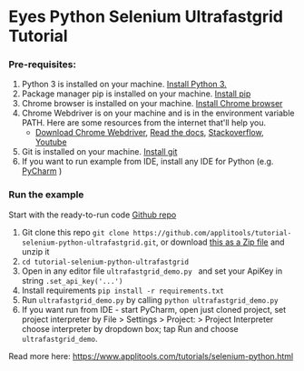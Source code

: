 # Eyes Python Selenium Ultrafastgrid Tutorial
### Pre-requisites:

1. Python 3 is installed on your machine.  [Install Python 3.](https://realpython.com/installing-python/) 
2. Package manager pip is installed on your machine.  [Install pip](https://pip.pypa.io/en/stable/installing/)
3. Chrome browser is installed on your machine. [Install Chrome browser](https://support.google.com/chrome/answer/95346?co=GENIE.Platform%3DDesktop&hl=en&oco=0)  
4. Chrome Webdriver is on your machine and is in the environment variable PATH. Here are some resources from the internet that'll help you.
   * [Download Chrome Webdriver](https://chromedriver.chromium.org/downloads), [Read the docs](https://splinter.readthedocs.io/en/0.1/setup-chrome.html), [Stackoverflow](https://stackoverflow.com/questions/38081021/using-selenium-on-mac-chrome), [Youtube](https://www.youtube.com/watch?time_continue=182&v=dz59GsdvUF8)
5. Git is installed on your machine. [Install git](https://www.atlassian.com/git/tutorials/install-git)
6. If you want to run example from IDE, install any IDE for Python (e.g. [PyCharm](https://www.jetbrains.com/pycharm/download/) )

### Run the example
Start with the ready-to-run code [Github repo]( https://github.com/applitools/tutorial-selenium-python-ultrafastgrid)
1. Git clone this repo
`git clone https://github.com/applitools/tutorial-selenium-python-ultrafastgrid.git`, or download [this as a Zip file](https://github.com/applitools/tutorial-selenium-python-ultrafastgrid/archive/master.zip) and unzip it
3. `cd tutorial-selenium-python-ultrafastgrid`
4. Open in any editor file `ultrafastgrid_demo.py ` and set your ApiKey in string `.set_api_key('...')`
5. Install requirements `pip install -r requirements.txt`
6. Run `ultrafastgrid_demo.py` by calling `python ultrafastgrid_demo.py` 
7. If you want run from IDE - start PyCharm, open just cloned project, set project interpreter by File > Settings > Project: > Project Interpreter  choose interpreter by dropdown box; tap Run and choose `ultrafastgrid_demo`.

Read more here: https://www.applitools.com/tutorials/selenium-python.html
